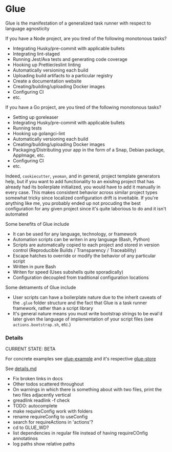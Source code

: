 # Glue

Glue is the manifestation of a generalized task runner with respect to language agnosticity

If you have a Node project, are you tired of the following monotonous tasks?

- Integrating Husky/pre-commit with applicable bullets
- Integrating lint-staged
- Running Jest/Ava tests and generating code coverage
- Hooking up Prettier/eslint linting
- Automatically versioning each build
- Uploading build artifacts to a particular registry
- Create a documentation website
- Creating/building/uploading Docker images
- Configuring CI
- etc.

If you have a Go project, are you tired of the following monotonous tasks?

- Setting up goreleaser
- Integrating Husky/pre-commit with applicable bullets
- Running tests
- Hooking up golangci-lint
- Automatically versioning each build
- Creating/building/uploading Docker images
- Packaging/Distributing your app in the form of a Snap, Debian package, AppImage, etc.
- Configuring CI
- etc.

Indeed, `cookiecutter`, `yeoman`, and in general, project template generators help, but if you want to add functionality to an exisitng project that has already had its boilerplate initialized, you would have to add it manually in every case. This makes consistent behavior across similar project types somewhat tricky since localized configuration drift is inveitable. If you're anything like me, you probably ended up not procuding the best configuration for any given project since it's quite laborious to do and it isn't automated

Some benefits of Glue include

- It can be used for any language, technology, or framework
- Automation scripts can be writen in any language (Bash, Python)
- Scripts are automatically copied to each project and stored in version control (Reproducible Builds / Transparency / Traceability)
- Escape hatches to override or modify the behavior of any particular script
- Written in pure Bash
- Writen for speed (Uses subshells quite sporadically)
- Configuration decoupled from traditional configuration locations

Some detraments of Glue include

- User scripts can have a boilerplate nature due to the inherit caveats of the `.glue` folder structure and the fact that Glue is a task runner framework, rather than a script library
- It's general nature means you must write bootstrap strings to be eval'd later given the language of implementation of your script files (see `actions.bootstrap.sh`, etc.)

### Details

CURRENT STATE: BETA

For concrete examples see [glue-example](https://github.com/eankeen/glue-example) and it's respective [glue-store](https://github.com/eankeen/glue-store)

See [details.md](./docs/details.md)

- Fix broken links in docs
- Other todos scattered throughout
- On warnings in which there is something about with two files, print the two files adjacently vertical
- greadlink readlink -f check
- TODO: autocomplete
- make requireConfig work with folders
- rename requireConfig to useConfig
- search for requireActions in 'actions'?
- cd to GLUE_WD?
- list dependencies in regular file instead of having requireCOnfig annotatinos
- log paths show relative paths

